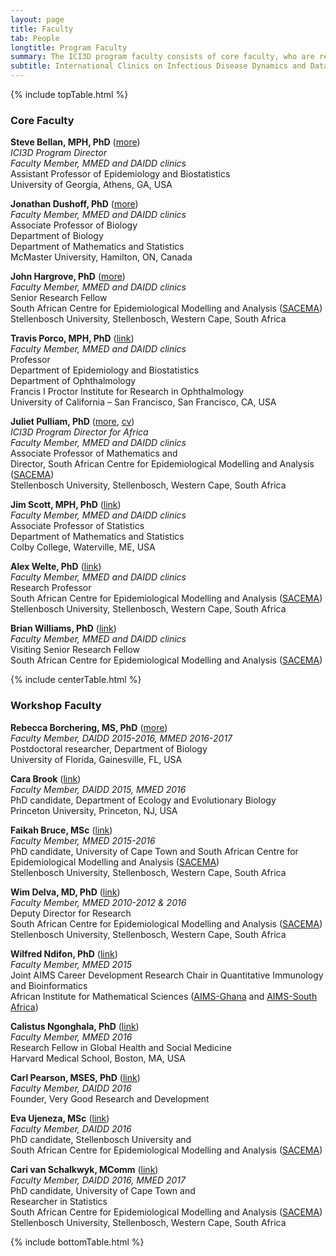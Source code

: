 ```yaml
---
layout: page
title: Faculty
tab: People
longtitle: Program Faculty
summary: The ICI3D program faculty consists of core faculty, who are regular instructors and are responsible for overall design and execution of the program, and workshop faculty, who serve as workshop instructors.
subtitle: International Clinics on Infectious Disease Dynamics and Data
---
```


{% include topTable.html %}

### Core Faculty

**Steve Bellan, MPH, PhD** ([more](../bellan "Steve Bellan")) <br>
*ICI3D Program Director* <br>
*Faculty Member, MMED and DAIDD clinics* <br>
Assistant Professor of Epidemiology and Biostatistics <br>
University of Georgia, Athens, GA, USA

**Jonathan Dushoff, PhD** ([more](../dushoff "Jonathan Dushoff")) <br>
*Faculty Member, MMED and DAIDD clinics* <br>
Associate Professor of Biology <br>
Department of Biology <br>
Department of Mathematics and Statistics <br>
McMaster University, Hamilton, ON, Canada

**John Hargrove, PhD** ([more](../hargrove "SACEMA")) <br>
*Faculty Member, MMED and DAIDD clinics* <br>
Senior Research Fellow <br>
South African Centre for Epidemiological Modelling and Analysis ([SACEMA](http://www.sacema.org/ "SACEMA")) <br>
Stellenbosch University, Stellenbosch, Western Cape, South Africa

**Travis Porco, MPH, PhD** ([link](https://proctor.ucsf.edu/faculty/porco "Travis Porco")) <br>
*Faculty Member, MMED and DAIDD clinics* <br>
Professor <br>
Department of Epidemiology and Biostatistics <br>
Department of Ophthalmology <br>
Francis I Proctor Institute for Research in Ophthalmology <br>
University of California – San Francisco, San Francisco, CA, USA

**Juliet Pulliam, PhD** ([more](../pulliam "Juliet Pulliam"), [cv](https://dl.dropbox.com/u/40277704/PulliamCV.pdf "Pulliam CV")) <br>
*ICI3D Program Director for Africa* <br>
*Faculty Member, MMED and DAIDD clinics* <br>
Associate Professor of Mathematics and<br>
Director, South African Centre for Epidemiological Modelling and Analysis
([SACEMA](http://www.sacema.org/ "SACEMA")) <br>
Stellenbosch University, Stellenbosch, Western Cape, South Africa

**Jim Scott, MPH, PhD** ([link](http://www.colby.edu/directory_cs/jcscott/ "Jim Scott")) <br>
*Faculty Member, MMED and DAIDD clinics* <br>
Associate Professor of Statistics <br>
Department of Mathematics and Statistics <br>
Colby College, Waterville, ME, USA

**Alex Welte, PhD** ([link](http://www.sacema.org/people/staff/ "Alex Welte")) <br>
*Faculty Member, MMED and DAIDD clinics* <br>
Research Professor <br>
South African Centre for Epidemiological Modelling and Analysis ([SACEMA](http://www.sacema.org/ "SACEMA")) <br>
Stellenbosch University, Stellenbosch, Western Cape, South Africa

**Brian Williams, PhD** ([link](http://www.sacema.org/people/staff/ "Brian Williams")) <br>
*Faculty Member, MMED and DAIDD clinics* <br>
Visiting Senior Research Fellow <br>
South African Centre for Epidemiological Modelling and Analysis ([SACEMA](http://www.sacema.org/ "SACEMA"))

{% include centerTable.html %}

### Workshop Faculty

**Rebecca Borchering, MS, PhD** ([more](../borchering "Becky Borchering")) <br>
*Faculty Member, DAIDD 2015-2016, MMED 2016-2017* <br>
Postdoctoral researcher, Department of Biology <br>
University of Florida, Gainesville, FL, USA

**Cara Brook** ([link](http://www.princeton.edu/eeb/people/display_person.xml?netid=caraeb&display=Graduate "Cara Brook")) <br>
*Faculty Member, DAIDD 2015, MMED 2016* <br>
PhD candidate, Department of Ecology and Evolutionary Biology <br>
Princeton University, Princeton, NJ, USA

**Faikah Bruce, MSc** ([link](http://sacema.org/people/students "Faikah Bruce")) <br>
*Faculty Member, MMED 2015-2016* <br>
PhD candidate, University of Cape Town and
South African Centre for Epidemiological Modelling and Analysis ([SACEMA](http://www.sacema.org/ "SACEMA")) <br>
Stellenbosch University, Stellenbosch, Western Cape, South Africa

**Wim Delva, MD, PhD** ([link](http://www.sacema.org/people/staff/ "Wim Delva")) <br>
*Faculty Member, MMED 2010-2012 & 2016* <br>
Deputy Director for Research<br>
South African Centre for Epidemiological Modelling and Analysis ([SACEMA](http://www.sacema.org/ "SACEMA")) <br>
Stellenbosch University, Stellenbosch, Western Cape, South Africa

**Wilfred Ndifon, PhD** ([link](http://www.nexteinstein.org/the-aims-network-welcomes-dr-wilfred-ndifon-and-dr-gaston-mazandu-into-the-aims-research-community "Wilfred Ndifon")) <br>
*Faculty Member, MMED 2015* <br>
Joint AIMS Career Development Research Chair in Quantitative Immunology and Bioinformatics <br>
African Institute for Mathematical Sciences ([AIMS-Ghana](http://www.aims.edu.gh/ "AIMS-Ghana") and [AIMS-South Africa](http://www.aims.ac.za/ "AIMS-SA"))

**Calistus Ngonghala, PhD** ([link](http://ghsm.hms.harvard.edu/person/postdoctoral-fellows/calistus-ngonghala "Calistus Ngonghala")) <br>
*Faculty Member, MMED 2016* <br>
Research Fellow in Global Health and Social Medicine<br>
Harvard Medical School, Boston, MA, USA

**Carl Pearson, MSES, PhD** ([link](http://www.pulliamlab.org/people/pearson/ "Carl Pearson")) <br>
*Faculty Member, DAIDD 2016* <br>
Founder, Very Good Research and Development

**Eva Ujeneza, MSc** ([link](http://sacema.org/people/students "Eva Ujeneza")) <br>
*Faculty Member, DAIDD 2016* <br>
PhD candidate, Stellenbosch University and <br>
South African Centre for Epidemiological Modelling and Analysis ([SACEMA](http://www.sacema.org/ "SACEMA"))

**Cari van Schalkwyk, MComm** ([link](http://sacema.org/people/staff "Cari van Schalkwyk")) <br>
*Faculty Member, DAIDD 2016, MMED 2017* <br>
PhD candidate, University of Cape Town and <br>
Researcher in Statistics <br>
South African Centre for Epidemiological Modelling and Analysis ([SACEMA](http://www.sacema.org/ "SACEMA"))  
Stellenbosch University, Stellenbosch, Western Cape, South Africa

{% include bottomTable.html %}
